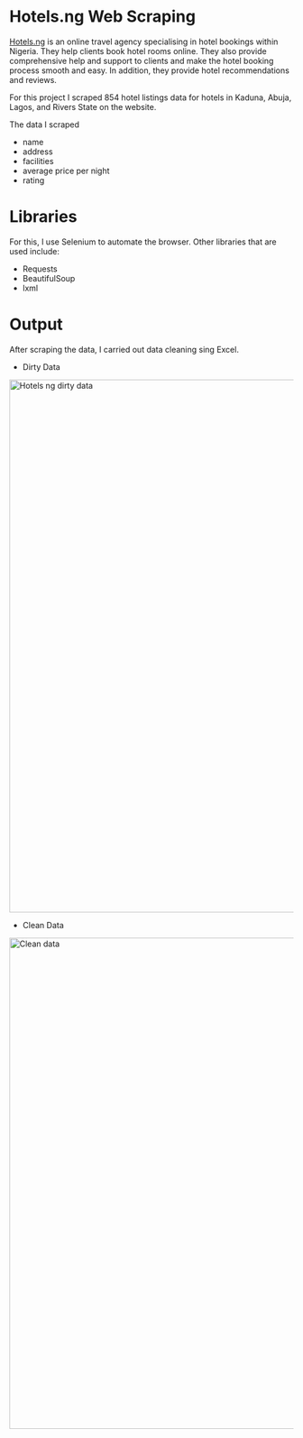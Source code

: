 # Hotels.ng Web Scraping

[Hotels.ng](https://hotels.ng/) is an online travel agency specialising in hotel bookings within Nigeria. They help clients book hotel rooms online. They also provide comprehensive help and support to clients and make the hotel booking process smooth and easy. In addition, they provide hotel recommendations and reviews.

For this project I scraped 854 hotel listings data for hotels in Kaduna, Abuja, Lagos, and Rivers State on the website. 

The data I scraped
- name
- address
- facilities
- average price per night
- rating

# Libraries
For this, I use Selenium to automate the browser. Other libraries that are used include:
- Requests
- BeautifulSoup
- lxml

# Output
After scraping the data, I carried out data cleaning sing Excel.

- Dirty Data
<img width="945" alt="Hotels ng dirty data" src="https://user-images.githubusercontent.com/92667306/161396374-0998a148-2894-4719-af36-886c5d818e0c.PNG">

- Clean Data
<img width="871" alt="Clean data" src="https://user-images.githubusercontent.com/92667306/161397381-39d00cf2-32c9-4f4b-bea8-4ded1cc86a65.PNG">
